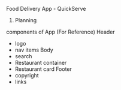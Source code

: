 Food Delivery App - QuickServe

1. Planning 

components of App (For Reference)
Header
 - logo
 - nav items
Body
 - search
 - Restaurant container
 - Restaurant card
Footer
 - copyright
 - links 